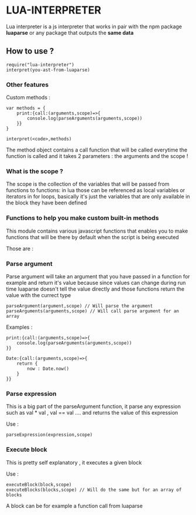# LUA-INTERPRETER

Lua interpreter is a js interpreter that works in pair with the npm package __luaparse__ or any package that outputs the __same data__

## How to use ?

    require("lua-interpreter")
    interpret(you-ast-from-luaparse)

### Other features

Custom methods :

    var methods = {
        print:{call:(arguments,scope)=>{
            console.log(parseArguments(arguments,scope))
        }}
    }
    
    interpret(<code>,methods)

The method object contains a call function that will be called everytime the function is called and it takes 2 parameters : the arguments and the scope !

### What is the scope ?

The scope is the collection of the variables that will be passed from functions to functions: in lua those can be referenced as local variables or iterators in for loops, basically it's just the variables that are only available in the block they have been defined

### Functions to help you make custom built-in methods

This module contains various javascript functions that enables you to make functions that will be there by default when the script is being executed

Those are :

### Parse argument

Parse argument will take an argument that you have passed in a function for example and return it's value because since values can change during run time luaparse doesn't tell the value directly and those functions return the value with the currect type

    parseArgument(argument,scope) // Will parse the argument 
    parseArguments(arguments,scope) // Will call parse argument for an array

Examples :

    print:{call:(arguments,scope)=>{
        console.log(parseArguments(arguments,scope))
    }}

    Date:{call:(arguments,scope)=>{
        return {
            now : Date.now()
        }
    }}

### Parse expression 

This is a big part of the parseArgument function, it parse any expression such as val * val , val == val .... and returns the value of this expression

Use :

    parseExpression(expression,scope)

### Execute block

This is pretty self explanatory , it executes a given block 

Use :

    executeBlock(block,scope)
    executeBlocks(blocks,scope) // Will do the same but for an array of blocks

A block can be for example a function call from luaparse







